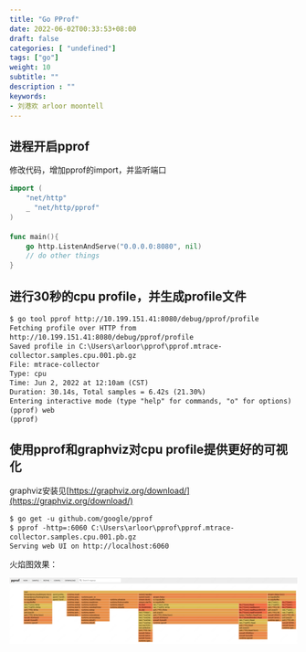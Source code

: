 ```yaml
---
title: "Go PProf"
date: 2022-06-02T00:33:53+08:00
draft: false
categories: [ "undefined"]
tags: ["go"]
weight: 10
subtitle: ""
description : ""
keywords:
- 刘港欢 arloor moontell
---
```


## 进程开启pprof

修改代码，增加pprof的import，并监听端口

```go
import (
	"net/http"
	_ "net/http/pprof"
)

func main(){
    go http.ListenAndServe("0.0.0.0:8080", nil)
    // do other things
}
```

## 进行30秒的cpu profile，并生成profile文件

```shell
$ go tool pprof http://10.199.151.41:8080/debug/pprof/profile
Fetching profile over HTTP from http://10.199.151.41:8080/debug/pprof/profile
Saved profile in C:\Users\arloor\pprof\pprof.mtrace-collector.samples.cpu.001.pb.gz
File: mtrace-collector
Type: cpu
Time: Jun 2, 2022 at 12:10am (CST)
Duration: 30.14s, Total samples = 6.42s (21.30%)
Entering interactive mode (type "help" for commands, "o" for options)
(pprof) web
(pprof)
```


## 使用pprof和graphviz对cpu profile提供更好的可视化

graphviz安装见[https://graphviz.org/download/](https://graphviz.org/download/)

```shell
$ go get -u github.com/google/pprof
$ pprof -http=:6060 C:\Users\arloor\pprof\pprof.mtrace-collector.samples.cpu.001.pb.gz
Serving web UI on http://localhost:6060
```

火焰图效果：

![](/img/pprof-flame-graph.png)